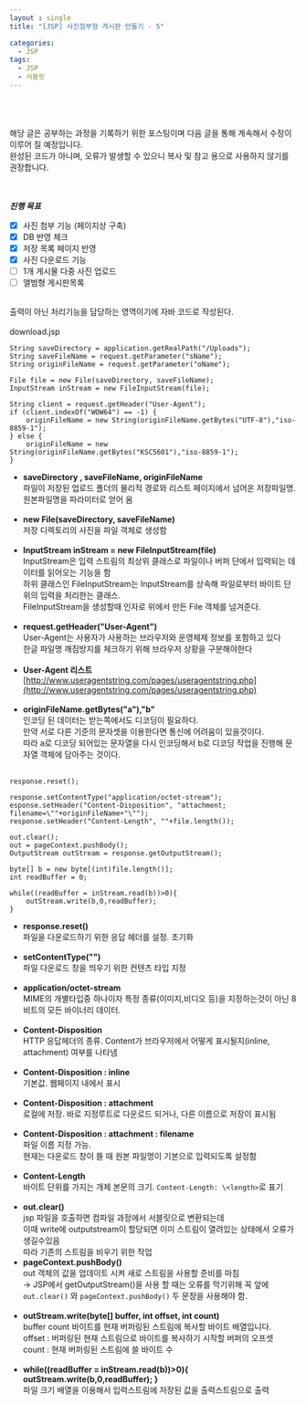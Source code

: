 ```yaml
---
layout : single
title: "[JSP] 사진첨부형 게시판 만들기 - 5"

categories:
  - JSP
tags:
  - JSP
  - 서블릿
---
```

<br><br><br>
해당 글은 공부하는 과정을 기록하기 위한 포스팅이며 다음 글을 통해 계속해서 수정이 이루어 질 예정입니다.<br>
완성된 코드가 아니며, 오류가 발생할 수 있으니 복사 및 참고 용으로 사용하지 않기를 권장합니다.<br><br><br>

***진행 목표***

 - [x] 사진 첨부 기능 (페이지상 구축)
 - [x] DB 반영 체크
 - [x] 저장 목록 페이지 반영
 - [x] 사진 다운로드 기능
 - [ ] 1개 게시물 다중 사진 업로드
 - [ ] 앨범형 게시판목록

<br>출력이 아닌 처리기능을 담당하는 영역이기에 자바 코드로 작성된다.<br><br>
download.jsp
<br>
~~~
String saveDirectory = application.getRealPath("/Uploads");
String saveFileName = request.getParameter("sName");
String originFileName = request.getParameter("oName");

File file = new File(saveDirectory, saveFileName);
InputStream inStream = new FileInputStream(file);
	
String client = request.getHeader("User-Agent");
if (client.indexOf("WOW64") == -1) {
	originFileName = new String(originFileName.getBytes("UTF-8"),"iso-8859-1");
} else {
	originFileName = new String(originFileName.getBytes("KSC5601"),"iso-8859-1");
}
~~~

 - **saveDirectory , saveFileName, originFileName**<br>파일이 저장된 업로드 폴더의 물리적 경로와 리스트 페이지에서 넘어온 저장파일명.<br>원본파일명을 파라미터로 얻어 옴<br><br>
 - **new File(saveDirectory, saveFileName)**<br>저장 디렉토리의 사진을 파일 객체로 생성함<br><br>
 - **InputStream inStream = new FileInputStream(file)**<br>InputStream은 입력 스트림의 최상위 클래스로 파일이나 버퍼 단에서 입력되는 데이터를 읽어오는 기능을 함<br>하위 클래스인 FileInputStream는 InputStream를 상속해 파일로부터 바이트 단위의 입력을 처리한는 클래스.<br>FileInputStream을 생성할때 인자로 위에서 만든 File 객체를 넘겨준다.<br><br>
 - **request.getHeader("User-Agent")**<br>User-Agent는 사용자가 사용하는 브라우저와 운영체제 정보를 포함하고 있다<br>한글 파일명 깨짐방지를 체크하기 위해 브라우저 상황을 구분해야한다<br><br> 
 - **User-Agent 리스트**<br>[http://www.useragentstring.com/pages/useragentstring.php](http://www.useragentstring.com/pages/useragentstring.php)<br><br>
 - **originFileName.getBytes("a"),"b"**<br>인코딩 된 데이터는 받는쪽에서도 디코딩이 필요하다. <br>만약 서로 다른 기준의 문자셋을 이용한다면 통신에 어려움이 있을것이다. <br>따라 a로 디코딩 되어있는 문자열을 다시 인코딩해서 b로 디코딩 작업을 진행해 문자열 객체에 담아주는 것이다.<br><br>

~~~
response.reset();

response.setContentType("application/octet-stream");
esponse.setHeader("Content-Disposition", "attachment; filename=\""+originFileName+"\"");
response.setHeader("Content-Length", ""+file.length());
	
out.clear();
out = pageContext.pushBody();
OutputStream outStream = response.getOutputStream();
	
byte[] b = new byte[(int)file.length()];
int readBuffer = 0;
	
while((readBuffer = inStream.read(b))>0){
	outStream.write(b,0,readBuffer);
}
~~~

- **response.reset()**<br>파일을 다운로드하기 위한 응답 헤더를 설정. 초기화<br><br>
- **setContentType("")**<br>파일 다운로드 창을 띄우기 위한 컨텐츠 타입 지정<br><br>
- **application/octet-stream**<br>MIME의 개별타입중 하나이자 특정 종류(이미지,비디오 등)을 지정하는것이 아닌 8비트의 모든 바이너리 데이터.<br><br>
- **Content-Disposition**<br>HTTP 응답헤더의 종류. Content가 브라우저에서 어떻게 표시될지(inline, attachment) 여부를 나타냄<br><br>
- **Content-Disposition : inline**<br>기본값. 웹페이지 내에서 표시<br><br>
- **Content-Disposition : attachment**<br>로컬에 저장. 바로 지정루트로 다운로드 되거나, 다른 이름으로 저장이 표시됨<br><br>
- **Content-Disposition : attachment : filename**<br>파일 이름 지정 가능. <br>현재는 다운로드 창이 뜰 때 원본 파일명이 기본으로 입력되도록 설정함<br><br>
- **Content-Length**<br>바이트 단위를 가지는 개체 본문의 크기. `Content-Length: \<length>`로 표기 <br><br>
- **out.clear()**<br>jsp 파일을 호출하면 컴파일 과정에서 서블릿으로 변환되는데<br>이때 write에 outputstream이 할당되면 이미 스트림이 열려있는 상태에서 오류가 생길수있음<br>따라 기존의 스트림을 비우기 위한 작업
- **pageContext.pushBody()**<br>out 객체의 값을 업데이트 시켜 새로 스트림을 사용할 준비를 마침<br>
 → JSP에서 getOutputStream()을 사용 할 때는 오류를 막기위해 꼭 앞에 `out.clear()` 와 `pageContext.pushBody()` 두 문장을 사용해야 함.<br><br>
- **outStream.write(byte[] buffer, int offset, int count)**<br> buffer count 바이트를 현재 버퍼링된 스트림에 복사할 바이트 배열입니다.<br>offset : 버퍼링된 현재 스트림으로 바이트를 복사하기 시작할 버퍼의 오프셋<br>count : 현재 버퍼링된 스트림에 쓸 바이트 수<br> <br> 
- **while((readBuffer = inStream.read(b))>0){ outStream.write(b,0,readBuffer); }**<br> 파일 크기 배열을 이용해서 입력스트림에 저장된 값을 출력스트림으로 출력

